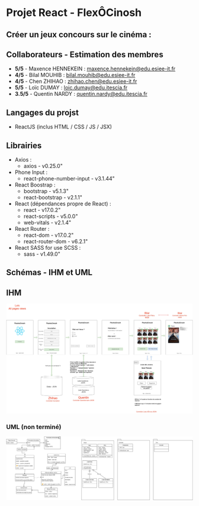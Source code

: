 # Projet React - FlexÔCinosh
## Créer un jeux concours sur le cinéma :

## Collaborateurs - Estimation des membres
- __5/5__ - Maxence HENNEKEIN : maxence.hennekein@edu.esiee-it.fr
- __4/5__ - Bilal MOUHIB : bilal.mouhib@edu.esiee-it.fr
- __4/5__ - Chen ZHIHAO : zhihao.chen@edu.esiee-it.fr
- __5/5__ - Loïc DUMAY : loic.dumay@edu.itescia.fr
- __3.5/5__ - Quentin NARDY : quentin.nardy@edu.itescia.fr

## Langages du projst
- ReactJS (inclus HTML / CSS / JS / JSX)

## Librairies
- Axios :
  - axios - v0.25.0"
- Phone Input :
  - react-phone-number-input - v3.1.44"
- React Boostrap :
  - bootstrap - v5.1.3"
  - react-bootstrap - v2.1.1"
- React (dépendances propre de React) :
  - react - v17.0.2"
  - react-scripts - v5.0.0"
  - web-vitals - v2.1.4"
- React Router :
  - react-dom - v17.0.2"
  - react-router-dom - v6.2.1"
- React SASS for use SCSS :
  - sass - v1.49.0"

## Schémas - IHM et UML

## IHM

![IHM](_readme_img/IHM.jpg)

### UML __(non terminé)__

![UML](_readme_img/UML.jpg)